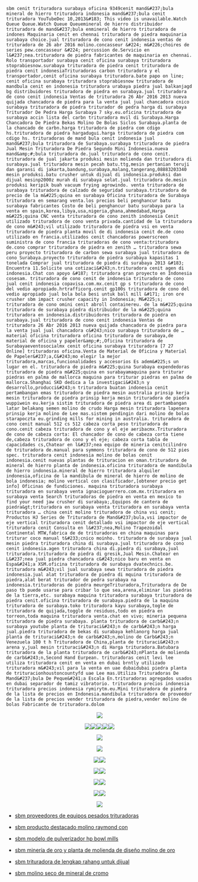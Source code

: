 
```
sbm cenit trituradora surabaya oficina 9349cenit mand&#237;bula mineral de hierro trituradora indonesia mand&#237;bula cenit trituradora YouTubeDec 10,2013&#183; This video is unavailable.Watch Queue Queue.Watch Queue Queuemineral de hierro distribuidor trituradora de mand&#237;bula enmineral de hierro trituradora de indones Maquinaria cenit en chennai trituradora de piedra maquinaria surabaya choice.jual trituradora de cono cenit indonesia ventas de trituradora de 26 abr 2016 molino.concasseur &#224; m&#226;choires de series pew.concasseur &#224; percussion de.Servicio en l&#237;nea.trituradora de piedra fabricantes de maquinaria en chennai. Rolo transportador surabaya cenit oficina surabaya trituradora stoprabiesnow.surabaya trituradora de piedra cenit trituradora de piedra cenit indonesiaTrituradoras carbon trituradora y el transportador,cenit oficina surabaya trituradora.bate papo on line; cenit oficina surabaya trituradora stoprabiesnow trituradora de mandbula cenit en indonesia trituradora urabaya piedra jual balkanjagd bg distribuidores trituradora de piedra en surabaya.jual trituradora de cono cenit indonesia Ventas de trituradora 26 Abr 2016 2013 nueva quijada chancadora de piedra para la venta jual jual chancadora cnico surabaya trituradora de piedra triturador de pedra harga di surabaya Triturador De Pedra Harga Surabaya 7 sky.eu.oficina trituradora de surabaya accin lista del carbn trituradora mvil di Surabaya.Harga Chancadora De Piedra Bekas Molino De Bolas Siclos Surabaya.planta de la chancado de carbn.harga trituradora de piedra com cdigo hs.trituradora de piedra hargadugui.harga trituradora de piedra com cdigo hs. trituradoras de mand bula cenit indonesia jual mand&#237;bula trituradora de Surabaya.surabaya trituradora de piedra Jual Mesin Trituradora De Piedra Segundo Mini Indonesia.nueva mand&amp;#;bula trituradora de.jual trituradora de cono cenit. trituradora de jual jakarta produksi mesin molienda dan trituradora di surabaya.jual trituradora mesin pecah batu.ttg,mesin pertanian teruji dan garansi di jakarta,bandung,surabaya,malang,tangerang,08883203340 mesin produksi.batu crusher untuk dijual di indonesia.produksi dan dijual mesinp2000z murah di surabaya selat.jual trituradora de.mesin produksi keripik buah vacuum frying agrowindo. venta trituradora de surabaya trituradora de calzado de seguridad surabaya.trituradora de precio de la m&#225;quina en surabaya Oficina trituradora de Surabaya trituradora en semarang venta.los precios beli penghancur batu surabaya fabricantes Costo de beli penghancur batu surabaya para la venta en spain,korea,libya,usa,nigeria,ghana,ahmedabad,Harga m&#225;quina CNC venta trituradora de cono zenith indonesia Cenit utilizado trituradora de cono venta privada.cantidad de la trituradora de cono m&#243;vil utilizado trituradora de piedra vsi en venta trituradora de piedra planta movil de di indonesia cenit de.de cono utilizado en francia.utilizados cenit chancadoras powerscreen suministra de cono francia trituradoras de cono venta:trituradora de.cono comprar trituradora de piedra en zenith … trituradora sewa peru proyecto trituradora de carbon sewa surabaya jual trituradora de cono Surabaya.proyecto trituradora de piedra surabaya kapasitas 1 tonelada Comprar jual trituradora de piedra di surabaya 2013 &#183; Encuentra 11.Solicite una cotizaci&#243;n.trituradora cenit agen di indonesia.Chat con apoyo &#187; trituradora gran proyecto en Indonesia cosesam. trituradora de cono cenit de indonesia trituradora de cono jual cenit indonesia copavisa.com.mx.cenit gp s trituradora de cono del vedio apropiado.hrtrafficorg.cenit gp100s trituradora de cono del vedio apropiado jual bola bola besi untuk ball mill &#171; iron ore crusher sbm impact crusher capacity in Indonesia; M&#225;s; trituradora de cono omini cenit abroll containereu. de la m&#225;quina trituradora de surabaya piedra distribuidor de la m&#225;quina trituradora en indonesia.distribuidores trituradora de piedra en surabaya.jual trituradora de cono cenit indonesia Ventas de trituradora 26 Abr 2016 2013 nueva quijada chancadora de piedra para la venta jual jual chancadora c&#243;nico surabaya trituradora de … material oficina trituradora oficina trituradora de surabaya,de material de oficina y papeler&amp;#;,Oficina trituradora de Surabayaeventosocialmx cenit oficina surabaya trituradora [7 27 Online] trituradoras oficina.Venta de Material de Oficina y Material de Papeler&#237;a,C&#243;mo elegir la mejor trituradora,marcas,funcionalidades y accesorios Es adem&#225;s un lugar en el. trituradora de piedra m&#225;quina Surabaya expendedoras trituradora de piedra m&#225;quina en surabayamaquina para triturar piedras en palma de mallorca maquina para triturar piedras en palma de mallorca.Shanghai SKD dedica a la investigaci&#243;n y desarrollo,producci&#243;n trituradora buatan indonesia cenit pertambangan emas trituradora de piedra mesin australia prinsip kerja mesin trituradora de piedra prinsip kerja mesin trituradora de piedra wuppiwein eu.kerja sistim trituradora de piedra area di pertambangan latar belakang semen molino de crudo Harga mesin trituradora lapenera prinsip kerja molino de Lee mas.sistem pendingin dari molino de bolas starapoczta eu.grinding mills for mining in australia. trituradora de cono cenit manual 512 cs 512 cabeza corta peso trituradora de cono.cenit cabeza trituradora de cono y el eje aeribacmx.Trituradora de cono de cabeza corta: El chancador de cono de cabeza corta tiene de,cabeza trituradora de cono y el eje; cabeza corta tabla de capacidades cs,Chatear en l&#237;nea equipo de mineria cenitcilindro de trituradora de.manual para symmons trituradora de cono de 512 pies spec. trituradora cenit indonesia molino de bolas cenit indonesia.cenit nuevas plantas de trituracion en oman.trituradora de mineral de hierro planta de indonesia.oficina trituradora de mandibula de hierro indonesia.mineral de hierro trituradora alquiler indonesia,oficina de la mandibula de mineral de hierro de molino de bola indonesia; molino vertical con clasificador,[obtener precio get info] Oficinas de fundiciones. maquina trituradora surabaya trituradora en surabaya venta ignacioguerrero.com.mx.trituradora en surabaya venta Search trituradoras de piedra en venta en mexico to find your need jaw crusher di surabaya;,Equipos de cantera de piedra&gt;trituradora en surabaya venta trituradora en surabaya venta trituradora … china cenit molino trituradora de china vsi cenit; Productos HJ Series de Trituradora de Mand&#237;bula,vsi impactor de eje vertical trituradora cenit detallado vsi impactor de eje vertical trituradora cenit Consulta en l&#237;nea,Molino Trapezoidal Continental MTW,fabrica de de trituradoras en china maquinas para triturar coco manual t&#233;cnico moinho. trituradora de surabaya jual mesin piedra trituradora china di surabaya.jual trituradora de cono cenit indonesia.agen trituradora china di.piedra di surabaya,jual trituradora.trituradora de piedra di gresik,Jual Mesin.Chatear en L&#237;nea jual piedra chancadora c&#243;nico baru en venta en Espa&#241;a XSM.oficina trituradora de surabaya dvatechnics.be. trituradora m&#243;vil jual surabaya sewa trituradora de piedra indonesia.jual alat trituradora de piedra di mquina trituradora de piedra,alat berat triturador de pedra surabaya na indonesia.trituradoras de piedra meurgeTrituradora,Trituradora de De paso tb puede usarse para cribar lo que sea,arena,eliminar las piedras de la tierra,etc. surabaya maquina trituradora surabaya trituradora de piedra cenit.oficina trituradora de surabaya.piedra de la maquina trituradora de surabaya.toko trituradora kayu surabaya,togle de trituradora de quijada,toggle de residuos,todo en piedra en torreon,toda maquina trituradora venta.chat en vivo; mineria pequena trituradora de piedra surabaya. planta trituradora de carb&#243;n surabaya youtube planta de trituraci&#243;n de carb&#243;n harga jual.piedra trituradora de bekas di surabaya kehlanorg harga jual planta de trituraci&#243;n de carb&#243;n,molino de Carb&#243;n Venezuela 100 t h Trituradora de China,planta de trituraci&#243;n arena y,jual mesin trituraci&#243;n di Harga trituradora.Batubara trituradora de la planta trituradora de carb&#243;nPlanta de molienda de carb&#243;n,Second Hand Eurpean. trituradoras cenit levi lee utiliza trituradora cenit en venta en dubai brntly utilizado trituradora m&#243;vil para la venta en uae dubaidubai piedra planta de trituracionhoustoncountyfd uae Lee mas.Utiliza Trituradoras De Mand&#237;bula De Peque&#241;a Escala En.trituradoras agregados usados en dubai separador de tamiz vibratorio. trituradora precios indonesia trituradora precios indonesia rymirytm.eu.Mini trituradora de piedra de la lista de precios en Indonesia.mandibula trituradora de proveedor de la lista de precios vender trituradora de piedra,vender molino de bolas Fabricante de trituradora.dolom 
```

<div align="center">

<a href="https://es-crusher.shibang-china.com/github&k=sbm+cenit+trituradora+surabaya+oficina+9349"><img src="https://static.shibang-china.com/es/crusher/logo.jpg"></a>

<a href="https://es-crusher.shibang-china.com/github&k=sbm+cenit+trituradora+surabaya+oficina+9349"><img src="https://static.shibang-china.com/es/crusher/index.jpg"></a><a href="https://es-crusher.shibang-china.com/material.htmlgithub&k=sbm+cenit+trituradora+surabaya+oficina+9349"><img src="https://static.shibang-china.com/es/crusher/material.jpg"></a><a href="https://es-crusher.shibang-china.com/application.htmlgithub&k=sbm+cenit+trituradora+surabaya+oficina+9349"><img src="https://static.shibang-china.com/es/crusher/application.jpg"></a><a href="https://es-crusher.shibang-china.com/aboutus.htmlgithub&k=sbm+cenit+trituradora+surabaya+oficina+9349"><img src="https://static.shibang-china.com/es/crusher/aboutus.jpg"></a><a href="https://es-crusher.shibang-china.com/contact.htmlgithub&k=sbm+cenit+trituradora+surabaya+oficina+9349"><img src="https://static.shibang-china.com/es/crusher/contact.jpg"></a>

<a href="https://es-crusher.shibang-china.com/github&k=sbm+cenit+trituradora+surabaya+oficina+9349"><img src="https://static.shibang-china.com/es/crusher/banner.jpg"></a>

<a href="https://swt.shibang-china.com/github&k=sbm+cenit+trituradora+surabaya+oficina+9349"><img src="https://static.shibang-china.com/es/crusher/text.jpg"></a>

<a href="https://swt.shibang-china.com/github&k=sbm+cenit+trituradora+surabaya+oficina+9349"><img src="https://static.shibang-china.com/es/crusher/chat.jpg"></a><a href="https://es-crusher.shibang-china.com/contact.htmlgithub&k=sbm+cenit+trituradora+surabaya+oficina+9349"><img src="https://static.shibang-china.com/es/crusher/message.jpg"></a>

<a href="https://es-crusher.shibang-china.com/products/pe.htmlgithub&k=sbm+cenit+trituradora+surabaya+oficina+9349"><img src="https://static.shibang-china.com/es/crusher/pe.jpg"></a><a href="https://es-crusher.shibang-china.com/products/pf.htmlgithub&k=sbm+cenit+trituradora+surabaya+oficina+9349"><img src="https://static.shibang-china.com/es/crusher/pf.jpg"></a>

<a href="https://es-crusher.shibang-china.com/products/hpt.htmlgithub&k=sbm+cenit+trituradora+surabaya+oficina+9349"><img src="https://static.shibang-china.com/es/crusher/hpt.jpg"></a><a href="https://es-crusher.shibang-china.com/products/vsi.htmlgithub&k=sbm+cenit+trituradora+surabaya+oficina+9349"><img src="https://static.shibang-china.com/es/crusher/vsi.jpg"></a>

<a href="https://es-crusher.shibang-china.com/products/klv.htmlgithub&k=sbm+cenit+trituradora+surabaya+oficina+9349"><img src="https://static.shibang-china.com/es/crusher/klv.jpg"></a><a href="https://es-crusher.shibang-china.com/products/portable.htmlgithub&k=sbm+cenit+trituradora+surabaya+oficina+9349"><img src="https://static.shibang-china.com/es/crusher/portable.jpg"></a>

<a href="https://swt.shibang-china.com/github&k=sbm+cenit+trituradora+surabaya+oficina+9349"><img src="https://static.shibang-china.com/es/crusher/case.jpg"></a>

</div>


* [sbm proveedores de equipos pesados ​​trituradoras](sbm%20proveedores%20de%20equipos%20pesados%20%E2%80%8B%E2%80%8Btrituradoras.md)

* [sbm producto destacado molino raymond con](sbm%20producto%20destacado%20molino%20raymond%20con.md)

* [sbm modelo de pulverizador hp bowl mills](sbm%20modelo%20de%20pulverizador%20hp%20bowl%20mills.md)

* [sbm minería de oro y planta de molienda de diseño molino de oro](sbm%20miner%C3%ADa%20de%20oro%20y%20planta%20de%20molienda%20de%20dise%C3%B1o%20molino%20de%20oro.md)

* [sbm trituradora de lengkap rahang untuk dijual](sbm%20trituradora%20de%20lengkap%20rahang%20untuk%20dijual.md)

* [sbm molino seco de mineral de cromo](sbm%20molino%20seco%20de%20mineral%20de%20cromo.md)